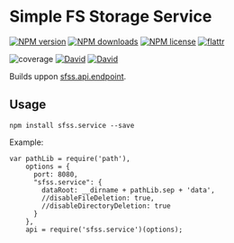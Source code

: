 # Simple FS Storage Service

[![NPM version](https://img.shields.io/npm/v/sfss.service.svg?style=flat)](https://www.npmjs.com/package/sfss.service "View this project on NPM")
[![NPM downloads](https://img.shields.io/npm/dm/sfss.service.svg?style=flat)](https://www.npmjs.com/package/sfss.service "View this project on NPM")
[![NPM license](https://img.shields.io/npm/l/sfss.service.svg?style=flat)](https://www.npmjs.com/package/sfss.service "View this project on NPM")
[![flattr](https://img.shields.io/badge/flattr-donate-yellow.svg?style=flat)](http://flattr.com/thing/3817419/luscus-on-GitHub)

![coverage](https://rawgit.com/luscus/sfss.service/master/reports/coverage.svg)
[![David](https://img.shields.io/david/luscus/sfss.service.svg?style=flat)](https://david-dm.org/luscus/sfss.service)
[![David](https://img.shields.io/david/dev/luscus/sfss.service.svg?style=flat)](https://david-dm.org/luscus/sfss.service#info=devDependencies)

Builds uppon [sfss.api.endpoint](https://github.com/luscus/sfss.api.endpoint).


## Usage

    npm install sfss.service --save

Example:

    var pathLib = require('path'),
        options = {
          port: 8080,
          "sfss.service": {
            dataRoot: __dirname + pathLib.sep + 'data',
            //disableFileDeletion: true,
            //disableDirectoryDeletion: true
          }
        },
        api = require('sfss.service')(options);

